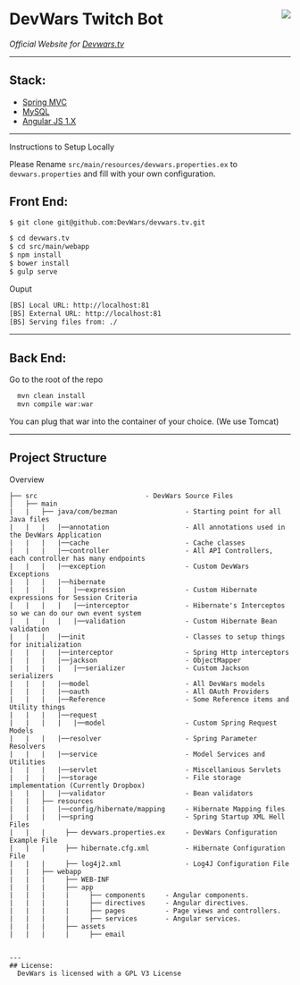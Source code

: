 # DevWars Twitch Bot <img align="right" src="https://raw.githubusercontent.com/DevWars/DW_Bot/master/logo.png">

*Official Website for [Devwars.tv](http://devwars.tv/)* 

---
## Stack:
* [Spring MVC](http://spring.io/)
* [MySQL](https://www.mysql.com/)
* [Angular JS 1.X](https://angularjs.org/)

---

Instructions to Setup Locally

Please Rename `src/main/resources/devwars.properties.ex` to `devwars.properties` and fill with your own configuration.

## Front End:
``` bash
$ git clone git@github.com:DevWars/devwars.tv.git

$ cd devwars.tv
$ cd src/main/webapp
$ npm install
$ bower install
$ gulp serve
```

Ouput
``` bash
[BS] Local URL: http://localhost:81
[BS] External URL: http://localhost:81
[BS] Serving files from: ./
```

---
## Back End:
Go to the root of the repo
``` bash
  mvn clean install
  mvn compile war:war
```

You can plug that war into the container of your choice. (We use Tomcat)

---
## Project Structure

Overview

    ├── src                           - DevWars Source Files
    │   ├── main
    |   |   ├── java/com/bezman                 - Starting point for all Java files
    |   |   |   |──annotation                   - All annotations used in the DevWars Application
    |   |   |   |──cache                        - Cache classes
    |   |   |   |──controller                   - All API Controllers, each controller has many endpoints
    |   |   |   |──exception                    - Custom DevWars Exceptions
    |   |   |   |──hibernate
    |   |   |   |   |──expression               - Custom Hibernate expressions for Session Criteria
    |   |   |   |   |──interceptor              - Hibernate's Interceptos so we can do our own event system
    |   |   |   |   |──validation               - Custom Hibernate Bean validation
    |   |   |   |──init                         - Classes to setup things for initialization
    |   |   |   |──interceptor                  - Spring Http interceptors
    |   |   |   |──jackson                      - ObjectMapper
    |   |   |   |   |──serializer               - Custom Jackson serializers
    |   |   |   |──model                        - All DevWars models
    |   |   |   |──oauth                        - All OAuth Providers
    |   |   |   |──Reference                    - Some Reference items and Utility things
    |   |   |   |──request    
    |   |   |   |   |──model                    - Custom Spring Request Models
    |   |   |   |──resolver                     - Spring Parameter Resolvers
    |   |   |   |──service                      - Model Services and Utilities
    |   |   |   |──servlet                      - Miscellanious Servlets
    |   |   |   |──storage                      - File storage implementation (Currently Dropbox)
    |   |   |   |──validator                    - Bean validators
    |   |   ├── resources
    |   |   |   |──config/hibernate/mapping     - Hibernate Mapping files
    |   |   |   |──spring                       - Spring Startup XML Hell Files
    |   |   |     ├── devwars.properties.ex     - DevWars Configuration Example File
    |   |   |     ├── hibernate.cfg.xml         - Hibernate Configuration File
    |   |   |     ├── log4j2.xml                - Log4J Configuration File
    |   |   ├── webapp           
    |   |   |     ├── WEB-INF
    |   |   |     ├── app
    |   |   |     |     ├── components     - Angular components.
    |   |   |     |     ├── directives     - Angular directives.
    |   |   |     |     ├── pages          - Page views and controllers.
    |   |   |     |     ├── services       - Angular services.
    |   |   |     ├── assets
    |   |   |     |     ├── email
    
    
    ---
    ## License:
      DevWars is licensed with a GPL V3 License
